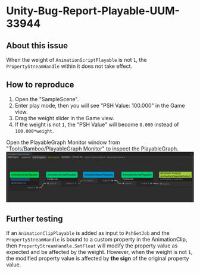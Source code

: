 # Unity-Bug-Report-Playable-UUM-33944

## About this issue

When the weight of `AnimationScriptPlayable` is not `1`, the `PropertyStreamHandle` within it does not take effect.

## How to reproduce

1. Open the "SampleScene".
2. Enter play mode, then you will see "PSH Value: 100.000" in the Game view.
3. Drag the weight slider in the Game view.
4. If the weight is not `1`, the "PSH Value" will become `0.000` instead of `100.000*weight`.

Open the PlayableGraph Monitor window from "Tools/Bamboo/PlayableGraph Monitor" to inspect the PlayableGraph.
![PlayableGraph Monitor](./imgs/img_playablegraphmonitor.png)

## Further testing 

If an `AnimationClipPlayable` is added as input to `PshSetJob` and the `PropertyStreamHandle` is bound to a custom property in the AnimationClip, then `PropertyStreamHandle.SetFloat` will modify the property value as expected and be affected by the weight. However, when the weight is not `1`, the modified property value is affected by **the sign** of the original property value. 
